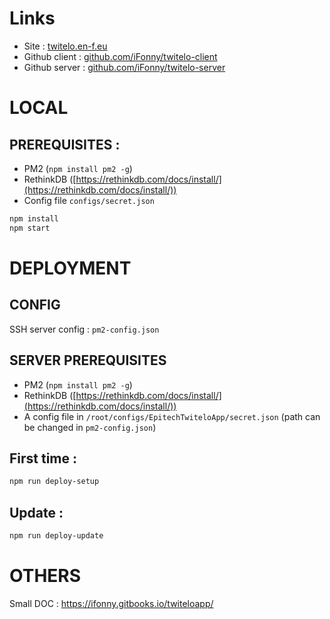 # Links

- Site : [twitelo.en-f.eu](https://twitelo.en-f.eu)
- Github client : [github.com/iFonny/twitelo-client](https://github.com/iFonny/twitelo-client)
- Github server : [github.com/iFonny/twitelo-server](https://github.com/iFonny/twitelo-server)

# LOCAL

## PREREQUISITES :

- PM2 (`npm install pm2 -g`)
- RethinkDB ([https://rethinkdb.com/docs/install/](https://rethinkdb.com/docs/install/))
- Config file `configs/secret.json`

```bash
npm install
npm start
```

# DEPLOYMENT

## CONFIG

SSH server config : `pm2-config.json`

## SERVER PREREQUISITES

- PM2 (`npm install pm2 -g`)
- RethinkDB ([https://rethinkdb.com/docs/install/](https://rethinkdb.com/docs/install/))
- A config file in `/root/configs/EpitechTwiteloApp/secret.json` (path can be changed in `pm2-config.json`)

## First time :

```bash
npm run deploy-setup
```

## Update :

```bash
npm run deploy-update
```

# OTHERS

Small DOC : https://ifonny.gitbooks.io/twiteloapp/
